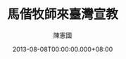 ---
issue: 31
title: 馬偕牧師來臺灣宣教
author: 陳憲國
date: 2013-08-08T00:00:00.000+08:00
topic: 人物
difficulty: 1
wikidata: Q98095367
wikidata_link: https://www.wikidata.org/wiki/Q98095367
---